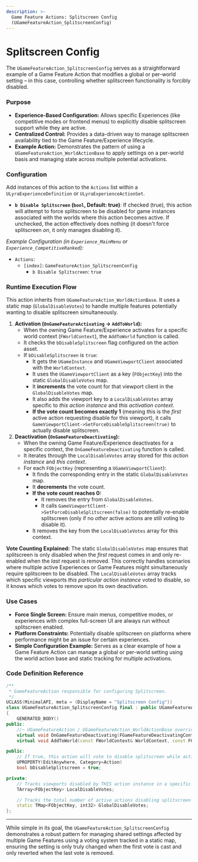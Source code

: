 ```yaml
---
description: >-
  Game Feature Actions: Splitscreen Config
  (UGameFeatureAction_SplitscreenConfig)
---
```


# Splitscreen Config

The `UGameFeatureAction_SplitscreenConfig` serves as a straightforward example of a Game Feature Action that modifies a global or per-world setting – in this case, controlling whether splitscreen functionality is forcibly disabled.

### Purpose

* **Experience-Based Configuration:** Allows specific Experiences (like competitive modes or frontend menus) to explicitly disable splitscreen support while they are active.
* **Centralized Control:** Provides a data-driven way to manage splitscreen availability tied to the Game Feature/Experience lifecycle.
* **Example Action:** Demonstrates the pattern of using a `UGameFeatureAction_WorldActionBase` to apply settings on a per-world basis and managing state across multiple potential activations.

### Configuration

Add instances of this action to the `Actions` list within a `ULyraExperienceDefinition` or `ULyraExperienceActionSet`.

* **`b Disable Splitscreen` (`bool`, Default: true)**: If checked (true), this action will attempt to force splitscreen to be disabled for game instances associated with the worlds where this action becomes active. If unchecked, the action effectively does nothing (it doesn't force splitscreen _on_, it only manages disabling it).

_Example Configuration (in `Experience_MainMenu` or `Experience_CompetitiveRanked`):_

* `Actions`:
  * `[index]`: `GameFeatureAction_SplitscreenConfig`
    * `b Disable Splitscreen`: `true`

### Runtime Execution Flow

This action inherits from `UGameFeatureAction_WorldActionBase`. It uses a static map (`GlobalDisableVotes`) to handle multiple features potentially wanting to disable splitscreen simultaneously.

1. **Activation (`OnGameFeatureActivating` -> `AddToWorld`):**
   * When the owning Game Feature/Experience activates for a specific world context (`FWorldContext`), the `AddToWorld` function is called.
   * It checks the `bDisableSplitscreen` flag configured on the action asset.
   * If `bDisableSplitscreen` is `true`:
     * It gets the `UGameInstance` and `UGameViewportClient` associated with the `WorldContext`.
     * It uses the `UGameViewportClient` as a key (`FObjectKey`) into the static `GlobalDisableVotes` map.
     * It **increments** the vote count for that viewport client in the `GlobalDisableVotes` map.
     * It also adds the viewport key to a `LocalDisableVotes` array specific to _this action instance_ and _this activation context_.
     * **If the vote count becomes exactly 1** (meaning this is the _first_ active action requesting disable for this viewport), it calls `GameViewportClient->SetForceDisableSplitscreen(true)` to actually disable splitscreen.
2. **Deactivation (`OnGameFeatureDeactivating`):**
   * When the owning Game Feature/Experience deactivates for a specific context, the `OnGameFeatureDeactivating` function is called.
   * It iterates through the `LocalDisableVotes` array stored for _this action instance_ and _this context_.
   * For each `FObjectKey` (representing a `UGameViewportClient`):
     * It finds the corresponding entry in the static `GlobalDisableVotes` map.
     * It **decrements** the vote count.
     * **If the vote count reaches 0:**
       * It removes the entry from `GlobalDisableVotes`.
       * It calls `GameViewportClient->SetForceDisableSplitscreen(false)` to potentially re-enable splitscreen (only if no _other_ active actions are still voting to disable it).
     * It removes the key from the `LocalDisableVotes` array for this context.

**Vote Counting Explained:** The static `GlobalDisableVotes` map ensures that splitscreen is only disabled when the _first_ request comes in and only re-enabled when the _last_ request is removed. This correctly handles scenarios where multiple active Experiences or Game Features might simultaneously require splitscreen to be disabled. The `LocalDisableVotes` array tracks which specific viewports _this particular action instance_ voted to disable, so it knows which votes to remove upon its own deactivation.

### Use Cases

* **Force Single Screen:** Ensure main menus, competitive modes, or experiences with complex full-screen UI are always run without splitscreen enabled.
* **Platform Constraints:** Potentially disable splitscreen on platforms where performance might be an issue for certain experiences.
* **Simple Configuration Example:** Serves as a clear example of how a Game Feature Action can manage a global or per-world setting using the world action base and static tracking for multiple activations.

### Code Definition Reference

```cpp
/**
 * GameFeatureAction responsible for configuring Splitscreen.
 */
UCLASS(MinimalAPI, meta = (DisplayName = "Splitscreen Config"))
class UGameFeatureAction_SplitscreenConfig final : public UGameFeatureAction_WorldActionBase
{
	GENERATED_BODY()
public:
	//~ UGameFeatureAction / UGameFeatureAction_WorldActionBase overrides ...
	virtual void OnGameFeatureDeactivating(FGameFeatureDeactivatingContext& Context) override;
	virtual void AddToWorld(const FWorldContext& WorldContext, const FGameFeatureStateChangeContext& ChangeContext) override;

public:
	// If true, this action will vote to disable splitscreen while active.
	UPROPERTY(EditAnywhere, Category=Action)
	bool bDisableSplitscreen = true;

private:
	// Tracks viewports disabled by THIS action instance in a specific context
	TArray<FObjectKey> LocalDisableVotes;

	// Tracks the total number of active actions disabling splitscreen per viewport
	static TMap<FObjectKey, int32> GlobalDisableVotes;
};
```

***

While simple in its goal, the `UGameFeatureAction_SplitscreenConfig` demonstrates a robust pattern for managing shared settings affected by multiple Game Features using a voting system tracked in a static map, ensuring the setting is only truly changed when the first vote is cast and only reverted when the last vote is removed.
